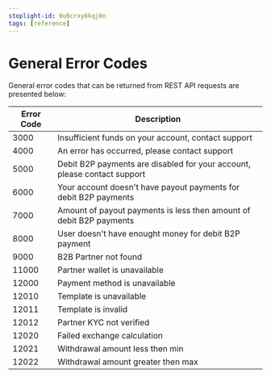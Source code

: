 ```yaml
---
stoplight-id: 0u0crxy6kqj0n
tags: [reference]
---
```


# General Error Codes

General error codes that can be returned from REST API requests are presented below:


Error Code  | Description
----------- |----------|
 3000 | Insufficient funds on your account, contact support |
 4000 | An error has occurred, please contact support |
 5000 | Debit B2P payments are disabled for your account, please contact support |
 6000 | Your account doesn't have payout payments for debit B2P payments |
 7000 | Amount of payout payments is less then amount of debit B2P payments |
 8000 | User doesn't have enought money for debit B2P payment|
 9000 | B2B Partner not found |
 11000 | Partner wallet is unavailable |
 12000 | Payment method is unavailable |
 12010 | Template is unavailable |
 12011 | Template is invalid |
 12012 | Partner KYC not verified |
 12020 | Failed exchange calculation |
 12021 | Withdrawal amount less then min |
 12022 | Withdrawal amount greater then max |